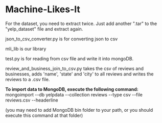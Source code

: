 # Machine-Likes-It

For the dataset, you need to extract twice. Just add another ".tar" to the "yelp_dataset" file and extract again.

json_to_csv_converter.py is for converting json to csv

mli_lib is our library

test.py is for reading from csv file and write it into mongoDB.

review_and_business_join_to_csv.py takes the csv of reviews and businesses, adds 'name', 'state' and 'city' to all reviews and writes the reviews to a .csv file.

**To import data to MongoDB, execute the following command:**
mongoimport --db yelpdata --collection reviews --type csv --file reviews.csv --headerline

(you may need to add MongoDB bin folder to your path, or you should execute this command at that folder)




